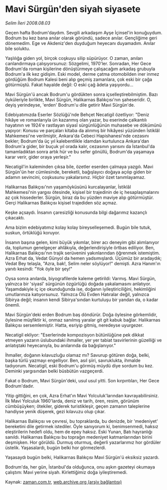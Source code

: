# Mavi Sürgün'den siyah siyasete

*Selim İleri 2008.08.03*

<tr><td class="metin" colspan="2" style="padding-top: 20px; padding-left: 5px; padding-right: 10px;">Geçen hafta Bodrum'daydım. Sevgili arkadaşım Ayşe İçinsel'in konuğuydum. Bodrum bu kez bana anılar olarak göründü, sadece anılar. Gençliğime geri dönemedim. Ege ve Akdeniz'den duyduğum heyecanı duyamadım. Anılar bile soluktu.</td></tr><tr><td class="metin" colspan="2" style="padding-top: 20px; padding-left: 5px; padding-right: 10px;"><p> Yaşlılığa giden yol, birçok coşkuyu silip süpürüyor. O zaman, anıları canlandırmaya çalışıyorsunuz: Sözgelimi, 1970'ler. Sonradan, Her Gece Bodrum'da roman kişilerine dönüştürmeye çalışacağım arkadaş grubuyla Bodrum'a ilk kez gidişim. Eski model, derme çatma otomobilden iner inmez gördüğüm Bodrum Kalesi beni alıp geçmiş zamanlara, çok eski bir çağa götürmüştü. Fakat hayalde değil: O eski çağ âdeta yaşıyordu...
<p> Mavi Sürgün'ü ancak Bodrum'u gördükten sonra içselleştirebilmiştim. Bazı öyküleriyle birlikte, Mavi Sürgün, Halikarnas Balıkçısı'nın şaheseridir. O, deyiş yerindeyse, 'erden' Bodrum'u dile getirir Mavi Sürgün'de.
<p> Edebiyatımızda Eserler Sözlüğü'nde Behçet Necatigil özetliyor: "Deniz hikâye ve romanlarıyla ün kazanmış olan yazar, bu eserinde çalkantılı hayatının ve 1924'e rastlayan siyasî sürgünlüğünün muhasebe ve dökümünü yapıyor: Konusu ve parçaları kitaba da alınmış bir hikâyesi yüzünden İstiklâl Mahkemesi'ne verilmiştir, Ankara'da Cebeci Hapishanesi'nde cezasını bekler; Bodrum'da üç yıl kalebentlikle idamdan kurtulunca Ankara'dan Bodrum'a gider, bir buçuk yıl orada kalır, cezasının yarısını da İstanbul'da tamamladıktan sonra artık hür ve bu sefer gönüllü, Bodrum'da yaşamaya karar verir, gider oraya yerleşir." 
<p> Necatigil'in kaleminden çıksa bile, özetler eserden çalmaya yazgılı. Mavi Sürgün'ün her cümlesinde, bereketli, bağışlayıcı doğaya açılıp giden bir adamın sevincini, coşkusunu yakalarsınız. Hiçbir özet tanımlayamaz.
<p> Halikarnas Balıkçısı'nın yaşamöyküsünü kurcalayanlar, İstiklâl Mahkemesi'nin yargısı ötesinde, kişisel bir trajedinin de iç hesaplaşmalarını az çok hissederler. Sürgün, biraz da bu yüzden maviye alıp götürmüştür. Gerçi Halikarnas Balıkçısı kişisel trajediden söz açmaz.
<p> Keşke açsaydı. İnsanın çaresizliği konusunda bilgi dağarımız kazançlı çıkacaktı.
<p> Ama bizim edebiyatımız kolay kolay bireyselleşemedi. Bugün bile tutuk, suskun, örtüklüğü koruyor.
<p> İnsanın başına gelen, kimi büyük yıkımlar, birer acı deneyim gibi alımlanıyor da, toplumun genelgeçer ahlâkıyla, değerlendirişiyle örtbas ediliyor. Ben, Halikarnas Balıkçısı'nın trajik serüvenini yakınlarından öğrenmek istemiştim. Azra Erhat da, Vedat Günyol da hemen yadsımışlardı. Üçümüz bir aradaydık; Vedat Bey telaşla, "Azra, bak!, Selim neler söylüyor!" demişti. Azra Hanım'ın yanıtı kesindi: "Yok öyle bir şey!"
<p> Oysa sonra anılarda, biyografilerde kaleme getirildi: Varmış. Mavi Sürgün, yalnızca bir 'siyasî' sürgünün özgürlüğü doğada yakalamasını anlatıyor. Yaşamdakiyle iç içe okunduğunda ise, doğanın iyileştiriciliğini, hekimliğini umutlarınıza katıyorsunuz. Yalnızca Ölü Evden Hatıralar değil, yalnızca Sibirya değil; insanın kendi Sibirya'sından kurtuluşu bir yandan da, o kadar önemli.
<p> Mavi Sürgün'deki erden Bodrum baş döndürür. Doğa öylesine görkemlidir, öylesine müşfiktir ki, onmaz sanılmış yaralar git git kabuk bağlar. Halikarnas Balıkçısı sersemlemiştir. Hatta, esriyip gitmiş, neredeyse uyurgezer.
<p> Necatigil ekliyor: "Eserlerinde kompozisyon bütünlüğüne pek dikkat etmeyen yazarın üslubundaki ihmaller, yer yer tabiat tasvirlerinin güzelliği ve anlatıştaki heyecanıyla, bu anılarında da bağışlanıyor."
<p> İhmaller, doğanın kılavuzluğu olamaz mı? Savurup götüren doğa, belki, başka türlü yazmayı engelliyor. Ben, asıl şiiri, savruklukta, ihmalde tadıyorum. Necatigil, eski Bodrum'u görmüş müydü diye sordum bu kez. Deminki yargısından belki büsbütün vazgeçerdi.
<p> Fakat o Bodrum, Mavi Sürgün'deki, usul usul yitti. Son kırpıntıları, Her Gece Bodrum'dadır. 
<p> Yitip gittiğini, en çok, Azra Erhat'ın Mavi Yolculuk'larından kavrayabilirsiniz. İlk Mavi Yolculuk 1960'larda, deniz ve tarih, ören, resim, görünüm cümbüşüyken; ötekiler, giderek turistikleşir, geçen zamanın taleplerine handiyse yenik düşerek, gezi kılavuzu olup çıkar. 
<p> Halikarnas Balıkçısı ve çevresi, bu topraklarda, bu denizde, bir 'medeniyet' bereketini dile getirmek istediler. Öyle sanıyorum ki, benimsenmedi, haksız eleştirilerin hedefi oldu, hem de epey haksız. Eski Yunan, Batı hayranlığı sanıldı. Halikarnas Balıkçısı bu toprağın medeniyet katmanlarından birini deşmişken. Hor görüldü. Durmuş oturmuş, değerli yazarlarımız hor gördüler üstelik. Yaşasalardı, bugün belki hor görmezlerdi.
<p> Yaşasaydı bugün belki, Halikarnas Balıkçısı Mavi Sürgün'ü eksiksiz yazardı.
<p> Bodrum'da, her gün, İstanbul'da olduğunca, onu aşkın gazeteyi okumaya çalıştım: Mavi yerine siyah. Kirlettiğimiz doğa iyileştiremedi.<br/></p></p></p></p></p></p></p></p></p></p></p></p></p></p></p></p></p></td></tr>

Kaynak: [zaman.com.tr](http://zaman.com.tr/yazar.do?yazino=721674), [web.archive.org (arşiv bağlantısı)](http://web.archive.org/web/20080828130123/http://www.zaman.com.tr:80/yazar.do?yazino=721674)
